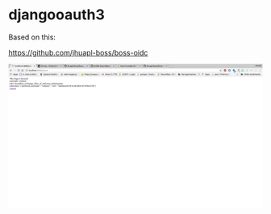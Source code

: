 # djangooauth3
Based on this:

https://github.com/jhuapl-boss/boss-oidc


![Secured](img/secured.png?raw=true "Secured")
